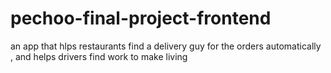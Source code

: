# pechoo-final-project-frontend

an app that hlps restaurants find a delivery guy for the orders automatically ,
and helps drivers find work to make living 
